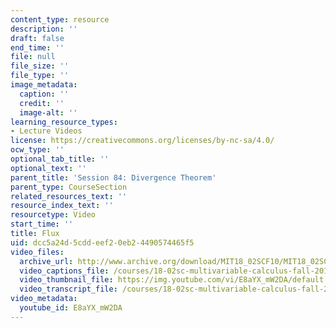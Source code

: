 ```yaml
---
content_type: resource
description: ''
draft: false
end_time: ''
file: null
file_size: ''
file_type: ''
image_metadata:
  caption: ''
  credit: ''
  image-alt: ''
learning_resource_types:
- Lecture Videos
license: https://creativecommons.org/licenses/by-nc-sa/4.0/
ocw_type: ''
optional_tab_title: ''
optional_text: ''
parent_title: 'Session 84: Divergence Theorem'
parent_type: CourseSection
related_resources_text: ''
resource_index_text: ''
resourcetype: Video
start_time: ''
title: Flux
uid: dcc5a24d-5cdd-eef2-0eb2-4490574465f5
video_files:
  archive_url: http://www.archive.org/download/MIT18_02SCF10/MIT18_02SCF10Rec_59_300k.mp4
  video_captions_file: /courses/18-02sc-multivariable-calculus-fall-2010/d8e3b40041b252b8a5e348eac9b70267_E8aYX_mW2DA.vtt
  video_thumbnail_file: https://img.youtube.com/vi/E8aYX_mW2DA/default.jpg
  video_transcript_file: /courses/18-02sc-multivariable-calculus-fall-2010/8ffbcd453223125f3ca45d03214134bc_E8aYX_mW2DA.pdf
video_metadata:
  youtube_id: E8aYX_mW2DA
---
```


